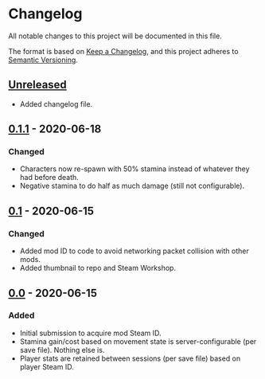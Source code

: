 # Changelog

All notable changes to this project will be documented in this file.

The format is based on [Keep a Changelog](https://keepachangelog.com/en/1.0.0/),
and this project adheres to [Semantic Versioning](https://semver.org/spec/v2.0.0.html).


## [Unreleased]

- Added changelog file.

[Unreleased]: https://github.com//Stamina/compare/v0.1.1...HEAD


## [0.1.1] - 2020-06-18
### Changed

- Characters now re-spawn with 50% stamina instead of whatever they had before death.
- Negative stamina to do half as much damage (still not configurable).

[0.1.1]: https://github.com/keyspace/Stamina/compare/v0.1...v0.1.1


## [0.1] - 2020-06-15
### Changed

- Added mod ID to code to avoid networking packet collision with other mods.
- Added thumbnail to repo and Steam Workshop.

[0.1]: https://github.com/keyspace/Stamina/compare/v0.0...v0.1


## [0.0] - 2020-06-15
### Added
- Initial submission to acquire mod Steam ID.
- Stamina gain/cost based on movement state is server-configurable (per save file).
  Nothing else is.
- Player stats are retained between sessions (per save file) based on player Steam ID.

[0.0]: https://github.com/keyspace/Stamina/releases/tag/v0.0

